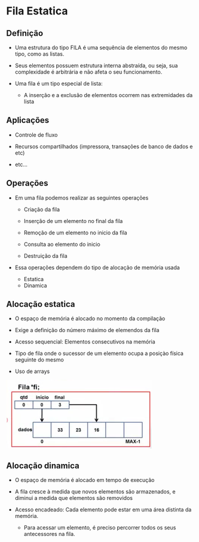 # Fila Estatica

## Definição

* Uma estrutura do tipo FILA é uma sequência de elementos do mesmo tipo, como as listas.

* Seus elementos possuem estrutura interna abstraída, ou seja, sua complexidade é arbitrária e não afeta o seu funcionamento.

* Uma fila é um tipo especial de lista:

   * A inserção e a exclusão de elementos ocorrem nas extremidades da lista

## Aplicações

* Controle de fluxo

* Recursos compartilhados (impressora, transações de banco de dados e etc)

* etc...

## Operações

* Em uma fila podemos realizar as seguintes operações

  * Criação da fila

  * Inserção de um elemento no final da fila

  * Remoção de um elemento no inicio da fila

  * Consulta ao elemento do inicio

  * Destruição da fila

* Essa operações dependem do tipo de alocação de memória usada

  * Estatica
  * Dinamica

## Alocação estatica

* O espaço de memória é alocado no momento da compilação

* Exige a definição do número máximo de elemendos da fila

* Acesso sequencial: Elementos consecutivos na memória

* Tipo de fila onde o sucessor de um elemento ocupa a posiçào física seguinte do mesmo

* Uso de arrays

![fila estatica](img/fila1.png)

## Alocação dinamica

* O espaço de memória é alocado em tempo de execução

* A fila cresce à medida que novos elementos são armazenados, e diminui a medida que elementos são removidos

* Acesso encadeado: Cada elemento pode estar em uma área distinta da memória.

  * Para acessar um elemento, é preciso percorrer todos os seus antecessores na fila.



